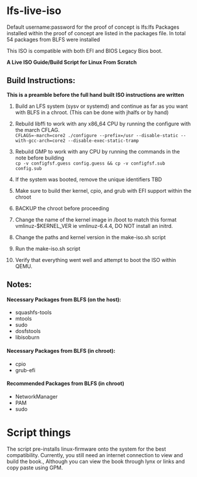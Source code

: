 # lfs-live-iso
Default username:password for the proof of concept is lfs:lfs
Packages installed within the proof of concept are listed in the packages file.  In total 54 packages from BLFS were installed  

  This ISO is compatible with both EFI and BIOS Legacy Bios boot.

**A Live ISO Guide/Build Script for Linux From Scratch**
## Build Instructions: 
**This is a preamble before the full hand built ISO instructions are written**
1) Build an LFS system (sysv or systemd) and continue as far as you want with BLFS in a chroot.  (This can be done with jhalfs or by hand)  

2) Rebuild libffi to work with any x86_64 CPU by running the configure with the march CFLAG.  
` CFLAGS=-march=core2 ./configure --prefix=/usr --disable-static --with-gcc-arch=core2 --disable-exec-static-tramp `

3) Rebuild GMP to work with any CPU by running the commands in the note before building  
` cp -v configfsf.guess config.guess && cp -v configfsf.sub   config.sub `

4) If the system was booted, remove the unique identifiers
   TBD
5) Make sure to build ther kernel, cpio, and grub with EFI support within the chroot

6)  BACKUP the chroot before proceeding

7)  Change the name of the kernel image in /boot to match this format vmlinuz-$KERNEL_VER ie vmlinuz-6.4.4, DO NOT install an initrd. 

8) Change the paths and kernel version in the make-iso.sh script

9) Run the make-iso.sh script

10) Verify that everything went well and attempt to boot the ISO within QEMU.


## Notes: 
#### Necessary Packages from BLFS (on the host):
 - squashfs-tools
 - mtools
 - sudo
 - dosfstools
 - libisoburn  
#### Necessary Packages from BLFS (in chroot):  
 - cpio
 - grub-efi
#### Recommended Packages from BLFS (in chroot)  
 - NetworkManager
 - PAM
 - sudo

# Script things
The script pre-installs linux-firmware onto the system for the best compatibility.  Currently, you still need an internet connection to view and build the book.,
Although you can view the book through lynx or links and copy paste using GPM.
